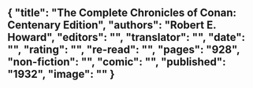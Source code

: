 {
 "title": "The Complete Chronicles of Conan: Centenary Edition",
 "authors": "Robert E. Howard",
 "editors": "",
 "translator": "",
 "date": "",
 "rating": "",
 "re-read": "",
 "pages": "928",
 "non-fiction": "",
 "comic": "",
 "published": "1932",
 "image": ""
}
---

